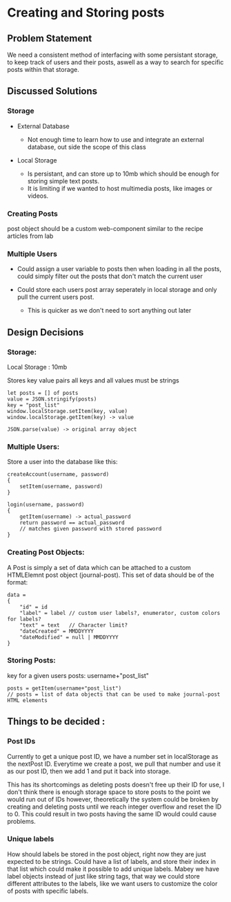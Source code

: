 # Creating and Storing posts

## Problem Statement

We need a consistent method of interfacing with some persistant storage, to keep track of users and their posts, aswell as a way to search for specific posts within that storage.

## Discussed Solutions

### Storage

- External Database
    - Not enough time to learn how to use and integrate an external database, out side the scope of this class

- Local Storage
    - Is persistant, and can store up to 10mb which should be enough for storing simple text posts.
    - It is limiting if we wanted to host multimedia posts, like images or videos.

### Creating Posts

post object should be a custom web-component similar to the recipe articles from lab

### Multiple Users

- Could assign a user variable to posts then when loading in all the posts, could simply filter out the posts that don't match the current user

- Could store each users post array seperately in local storage and only pull the current users post.
    - This is quicker as we don't need to sort anything out later

## Design Decisions

### Storage:

Local Storage : 10mb

Stores key value pairs
all keys and all values must be strings

```
let posts = [] of posts
value = JSON.stringify(posts)
key = "post_list"
window.localStorage.setItem(key, value)
window.localStorage.getItem(key) -> value

JSON.parse(value) -> original array object
```


### Multiple Users:

Store a user into the database like this:

```
createAccount(username, password)
{
    setItem(username, password)
}
```

```
login(username, password) 
{
    getItem(username) -> actual_password
    return password == actual_password
    // matches given password with stored password
}
```

### Creating Post Objects:

A Post is simply a set of data which can be attached to a custom HTMLElemnt post object (journal-post).  This set of data should be of the format:
```
data = 
{
    "id" = id
    "label" = label // custom user labels?, enumerator, custom colors for labels?
    "text" = text   // Character limit?
    "dateCreated" = MMDDYYYY 
    "dateModified" = null | MMDDYYYY
}
```


### Storing Posts:

key for a given users posts: username+"post_list"

```
posts = getItem(username+"post_list") 
// posts = list of data objects that can be used to make journal-post HTML elements
```

## Things to be decided :

### Post IDs

Currently to get a unique post ID, we have a number set in localStorage as the nextPost ID. Everytime we create a post, we pull that number and use it as our post ID, then we add 1 and put it back into storage.

This has its shortcomings as deleting posts doesn't free up their ID for use, I don't think there is enough storage space to store posts to the point we would run out of IDs however, theoretically the system could be broken by creating and deleting posts until we reach integer overflow and reset the ID to 0.  This could result in two posts having the same ID would could cause problems.

### Unique labels

How should labels be stored in the post object, right now they are just expected to be strings.  Could have a list of labels, and store their index in that list which could make it possible to add unique labels.  Mabey we have label objects instead of just like string tags, that way we could store different attributes to the labels, like we want users to customize the color of posts with specific labels.

